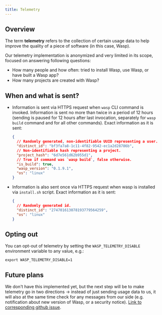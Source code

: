 ```yaml
---
title: Telemetry
---
```


## Overview

The term **telemetry** refers to the collection of certain usage data to help improve the quality of a piece of software (in this case, Wasp).

Our telemetry implementation is anonymized and very limited in its scope, focused on answering following questions:
 - How many people and how often: tried to install Wasp, use Wasp, or have built a Wasp app?
 - How many projects are created with Wasp?

## When and what is sent?

 - Information is sent via HTTPS request when `wasp` CLI command is invoked.
   Information is sent no more than twice in a period of 12 hours (sending is paused for 12 hours after last invocation, separately for `wasp build` command and for all other commands). Exact information as it is sent:
   ```json
   {
     // Randomly generated, non-identifiable UUID representing a user.
     "distinct_id": "bf3fa7a8-1c11-4f82-9542-ec1a2d28786b",
     // Non-identifiable hash representing a project.
     "project_hash": "6d7e561d62b955d1",
     // True if command was `wasp build`, false otherwise.
     "is_build": true,
     "wasp_version": "0.1.9.1",
     "os": "linux"
   }
   ```
   
 - Information is also sent once via HTTPS request when wasp is installed via `install.sh` script. Exact information as it is sent:
   ```json
   {
     // Randomly generated id.
     "distinct_id": "274701613078193779564259",
     "os": "linux"
   }
   ```

## Opting out

You can opt-out of telemetry by setting the `WASP_TELEMETRY_DISABLE` environment variable to any value, e.g.:

```
export WASP_TELEMETRY_DISABLE=1
```

## Future plans

We don't have this implemented yet, but the next step will be to make telemetry go in two directions -> instead of just sending usage data to us, it will also at the same time check for any messages from our side (e.g. notification about new version of Wasp, or a security notice). [Link to corresponding github issue](https://github.com/wasp-lang/wasp/issues/163).

